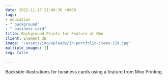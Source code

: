 ```yaml
---
date: 2022-11-17 21:49:38 +0000
tags:
- education
- " background"
- " business card"
title: Background Prints for Feature at Moo
client: Element 3E
image: "/assets/img/uploads/ih-portfolio-items-129.jpg"
multiple_images: []
svg: false

---
```

Backside illustrations for business cards using a feature from Moo Printing.